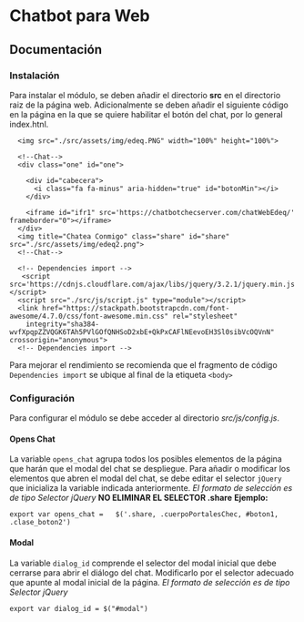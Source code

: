 # Chatbot para Web
## Documentación

### Instalación
Para instalar el módulo, se deben añadir el directorio **src** en el directorio raiz de la página web.
Adicionalmente se deben añadir el siguiente código en la página en la que se quiere habilitar el botón del chat, por lo general index.htnl.
```
  <img src="./src/assets/img/edeq.PNG" width="100%" height="100%">

  <!--Chat-->
  <div class="one" id="one">

    <div id="cabecera">
      <i class="fa fa-minus" aria-hidden="true" id="botonMin"></i>
    </div>

    <iframe id="ifr1" src='https://chatbotchecserver.com/chatWebEdeq/' frameborder="0"></iframe>
  </div>
  <img title="Chatea Conmigo" class="share" id="share" src="./src/assets/img/edeq2.png">
  <!--Chat-->

  <!-- Dependencies import -->
   <script src='https://cdnjs.cloudflare.com/ajax/libs/jquery/3.2.1/jquery.min.js'> </script>
  <script src="./src/js/script.js" type="module"></script>
  <link href="https://stackpath.bootstrapcdn.com/font-awesome/4.7.0/css/font-awesome.min.css" rel="stylesheet"
    integrity="sha384-wvfXpqpZZVQGK6TAh5PVlGOfQNHSoD2xbE+QkPxCAFlNEevoEH3Sl0sibVcOQVnN" crossorigin="anonymous">
  <!-- Dependencies import -->
```
Para mejorar el rendimiento se recomienda que el fragmento de código `Dependencies import` se ubique al final de la etiqueta `<body>`

### Configuración 
Para configurar el módulo se debe acceder al directorio *src/js/config.js*.

#### Opens Chat
La variable `opens_chat` agrupa todos los posibles elementos de la página que harán que el modal del chat se despliegue. Para añadir o modificar los elementos que abren el modal del chat, se debe editar el selector `jQuery` que inicializa la variable indicada anteriormente.
_El formato de selección es de tipo Selector jQuery_
**NO ELIMINAR EL SELECTOR .share**
**Ejemplo:**
```
export var opens_chat =   $('.share, .cuerpoPortalesChec, #boton1, .clase_boton2')
```

#### Modal
La variable `dialog_id` comprende el selector del modal inicial que debe cerrarse para abrir el diálogo del chat. Modificarlo por el selector adecuado que apunte al modal inicial de la página.
_El formato de selección es de tipo Selector jQuery_
```
export var dialog_id = $("#modal")
```
